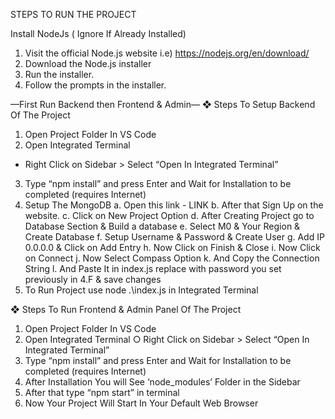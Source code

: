 STEPS TO RUN THE PROJECT

 Install NodeJs ( Ignore If Already Installed)
1. Visit the official Node.js website i.e)
https://nodejs.org/en/download/
2. Download the Node.js installer
3. Run the installer.
4. Follow the prompts in the installer.


—First Run Backend then Frontend & Admin—
❖ Steps To Setup Backend Of The Project
1. Open Project Folder In VS Code
2. Open Integrated Terminal
- Right Click on Sidebar > Select “Open In Integrated
Terminal”
3. Type “npm install” and press Enter and Wait for
Installation to be completed (requires Internet)
4. Setup The MongoDB
a. Open this link - LINK
b. After that Sign Up on the website.
c. Click on New Project Option
d. After Creating Project go to Database Section &
Build a database
e. Select M0 & Your Region & Create Database
f. Setup Username & Password & Create User
g. Add IP 0.0.0.0 & Click on Add Entry
h. Now Click on Finish & Close
i. Now Click on Connect
j. Now Select Compass Option
k. And Copy the Connection String
l. And Paste It in index.js replace <password> with
password you set previously in 4.F & save changes
5. To Run Project use node .\index.js in Integrated Terminal




❖ Steps To Run Frontend & Admin Panel Of The Project
1. Open Project Folder In VS Code
2. Open Integrated Terminal
○ Right Click on Sidebar > Select “Open In Integrated
Terminal”
3. Type “npm install” and press Enter and Wait for
Installation to be completed (requires Internet)
4. After Installation You will See ‘node_modules’ Folder in
the Sidebar
5. After that type “npm start” in terminal
6. Now Your Project Will Start In Your Default Web Browser
